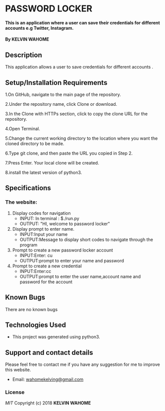 # PASSWORD LOCKER
#### This is an application  where a user can save their credentials for different accounts e.g Twitter, Instagram.
#### By **KELVIN WAHOME**
## Description
This application allows a user to save credentials for different accounts .
## Setup/Installation Requirements

1.On GitHub, navigate to the main page of the repository.

2.Under the repository name, click Clone or download.

3.In the Clone with HTTPs section, click to copy the clone URL for the repository.

4.Open Terminal.

5.Change the current working directory to the location where you want the cloned directory to be made.

6.Type git clone, and then paste the URL you copied in Step 2.

7.Press Enter. Your local clone will be created.

8.install the latest version of python3.
## Specifications
### The website:
1. Display codes for navigation
   - INPUT: In terminal : $./run.py
   - OUTPUT: "HI, welcome to password locker"
2. Display prompt to enter name.
   - INPUT:Input your name
   - OUTPUT:Message to display short codes to navigate through the program
3. Prompt to create a new password locker account
   - INPUT:Enter: cu
   - OUTPUT:prompt to enter your name and password
4. Prompt to create a new credential
   - INPUT:Enter:cc
   - OUTPUT:prompt to enter the user name,account name and password for the account



## Known Bugs
There are no known bugs
## Technologies Used
- This project was generated using python3.

## Support and contact details
Please feel free to contact me if you have any suggestion for me to improve this website.
- Email: wahomekelving@gmail.com
### License
*MIT*
Copyright (c) 2018 **KELVIN WAHOME**
